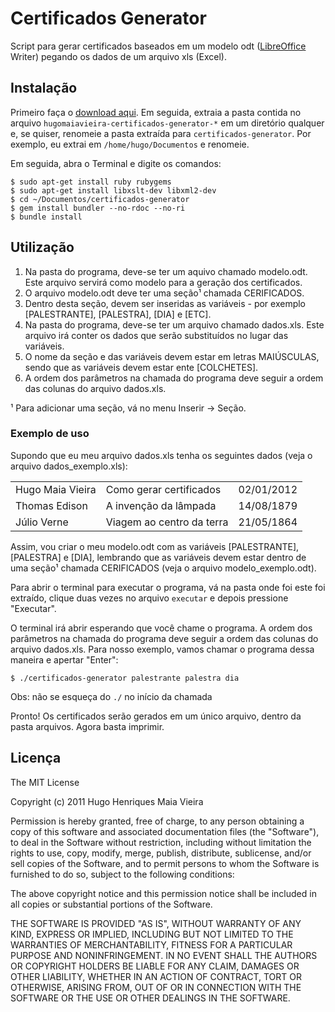 # Certificados Generator

Script para gerar certificados baseados em um modelo odt ([LibreOffice][1]
Writer) pegando os dados de um arquivo xls (Excel).

## Instalação

Primeiro faça o [download aqui][2]. Em seguida, extraia a pasta contida no
arquivo `hugomaiavieira-certificados-generator-*` em um diretório qualquer e, se
quiser, renomeie a pasta extraída para `certificados-generator`. Por exemplo, eu
extrai em `/home/hugo/Documentos` e renomeie.

Em seguida, abra o Terminal e digite os comandos:

    $ sudo apt-get install ruby rubygems
    $ sudo apt-get install libxslt-dev libxml2-dev
    $ cd ~/Documentos/certificados-generator
    $ gem install bundler --no-rdoc --no-ri
    $ bundle install

## Utilização

1. Na pasta do programa, deve-se ter um aquivo chamado modelo.odt. Este arquivo
servirá como modelo para a geração dos certificados.
2. O arquivo modelo.odt deve ter uma seção¹ chamada CERIFICADOS.
3. Dentro desta seção, devem ser inseridas as variáveis - por exemplo
[PALESTRANTE], [PALESTRA], [DIA] e [ETC].
4. Na pasta do programa, deve-se ter um arquivo chamado dados.xls. Este arquivo
irá conter os dados que serão substituídos no lugar das variáveis.
3. O nome da seção e das variáveis devem estar em letras MAIÚSCULAS, sendo que
as variáveis devem estar ente [COLCHETES].
4. A ordem dos parâmetros na chamada do programa deve seguir a ordem das colunas
do arquivo dados.xls.

¹ Para adicionar uma seção, vá no menu Inserir -> Seção.

### Exemplo de uso

Supondo que eu meu arquivo dados.xls tenha os seguintes dados (veja o arquivo
dados_exemplo.xls):

<table>
    <tr>
        <td>Hugo Maia Vieira</td>
        <td>Como gerar certificados</td>
        <td>02/01/2012</td>
    </tr>
        <td>Thomas Edison</td>
        <td>A invenção da lâmpada</td>
        <td>14/08/1879</td>
    <tr>
    </tr>
    <tr>
        <td>Júlio Verne</td>
        <td>Viagem ao centro da terra</td>
        <td>21/05/1864</td>
    </tr>
</table>

Assim, vou criar o meu modelo.odt com as variáveis [PALESTRANTE], [PALESTRA] e
[DIA], lembrando que as variáveis devem estar dentro de uma seção¹ chamada
CERIFICADOS (veja o arquivo modelo_exemplo.odt).

Para abrir o terminal para executar o programa, vá na pasta onde foi este foi
extraído, clique duas vezes no arquivo `executar` e depois pressione "Executar".

O terminal irá abrir esperando que você chame o programa. A ordem dos parâmetros
na chamada do programa deve seguir a ordem das colunas do arquivo dados.xls.
Para nosso exemplo, vamos chamar o programa dessa maneira e apertar "Enter":

    $ ./certificados-generator palestrante palestra dia

Obs: não se esqueça do `./` no início da chamada

Pronto! Os certificados serão gerados em um único arquivo, dentro da pasta
arquivos. Agora basta imprimir.

## Licença

The MIT License

Copyright (c) 2011 Hugo Henriques Maia Vieira

Permission is hereby granted, free of charge, to any person obtaining a copy
of this software and associated documentation files (the "Software"), to
deal in the Software without restriction, including without limitation the
rights to use, copy, modify, merge, publish, distribute, sublicense, and/or
sell copies of the Software, and to permit persons to whom the Software is
furnished to do so, subject to the following conditions:

The above copyright notice and this permission notice shall be included in
all copies or substantial portions of the Software.

THE SOFTWARE IS PROVIDED "AS IS", WITHOUT WARRANTY OF ANY KIND, EXPRESS OR
IMPLIED, INCLUDING BUT NOT LIMITED TO THE WARRANTIES OF MERCHANTABILITY,
FITNESS FOR A PARTICULAR PURPOSE AND NONINFRINGEMENT. IN NO EVENT SHALL THE
AUTHORS OR COPYRIGHT HOLDERS BE LIABLE FOR ANY CLAIM, DAMAGES OR OTHER
LIABILITY, WHETHER IN AN ACTION OF CONTRACT, TORT OR OTHERWISE, ARISING
FROM, OUT OF OR IN CONNECTION WITH THE SOFTWARE OR THE USE OR OTHER DEALINGS
IN THE SOFTWARE.

[1]: http://www.libreoffice.org/
[2]: https://github.com/hugomaiavieira/certificados-generator/tarball/master